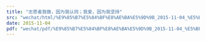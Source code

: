 ```yaml
---
title: "志愿者我做，因为我认同；我爱，因为我坚持"
src: "wechat/html/%E9%85%B7%E5%84%BF%E8%AE%BA%E5%9D%9B_2015-11-04_%E5%BF%97%E6%84%BF%E8%80%85%E6%88%91%E5%81%9A%EF%BC%8C%E5%9B%A0%E4%B8%BA%E6%88%91%E8%AE%A4%E5%90%8C%EF%BC%9B%E6%88%91%E7%88%B1%EF%BC%8C%E5%9B%A0%E4%B8%BA%E6%88%91%E5%9D%9A%E6%8C%81.html"
date: 2015-11-04
pdf: "wechat/pdf/%E9%85%B7%E5%84%BF%E8%AE%BA%E5%9D%9B_2015-11-04_%E5%BF%97%E6%84%BF%E8%80%85%E6%88%91%E5%81%9A%EF%BC%8C%E5%9B%A0%E4%B8%BA%E6%88%91%E8%AE%A4%E5%90%8C%EF%BC%9B%E6%88%91%E7%88%B1%EF%BC%8C%E5%9B%A0%E4%B8%BA%E6%88%91%E5%9D%9A%E6%8C%81.pdf"
---
```

